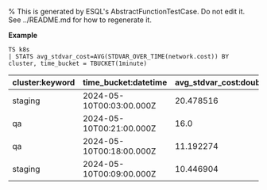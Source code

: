 % This is generated by ESQL's AbstractFunctionTestCase. Do not edit it. See ../README.md for how to regenerate it.

**Example**

```esql
TS k8s
| STATS avg_stdvar_cost=AVG(STDVAR_OVER_TIME(network.cost)) BY cluster, time_bucket = TBUCKET(1minute)
```

| cluster:keyword | time_bucket:datetime | avg_stdvar_cost:double |
| --- | --- | --- |
| staging | 2024-05-10T00:03:00.000Z | 20.478516 |
| qa | 2024-05-10T00:21:00.000Z | 16.0 |
| qa | 2024-05-10T00:18:00.000Z | 11.192274 |
| staging | 2024-05-10T00:09:00.000Z | 10.446904 |


